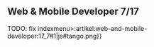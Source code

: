 ## Web & Mobile Developer 7/17

TODO: fix indexmenu>:artikel:web-and-mobile-developer:17_7#1|js#tango.png}}
